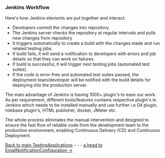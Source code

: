 ### Jenkins Workflow
Here's how Jenkins elements are put together and interact.
- Developers commit the changes into repository
- The Jenkins server checks the repository at regular intervals and pulls new changes from repository
- It triggers automatically to create a build with the changes made and run related testing jobs. 
- If build fails, it will send a notification to developers with errors and job details so that they can work on failures.
- If build is successful, it will trigger next testing jobs (automated test suites).
- If the code is error-free and automated test suites passed, the deployment team/developer will be notified with the build details for deploying into the production server.
      
The main advantage of Jenkins is having 1000+ plugin's to ease our work. As per requirement,  different tools/features contains respective plugin's in Jenkins which needs to be installed manually and use further i.e Git plugin, rolebase plugin's, HTML publisher, docker, JMeter etc. 
     
The whole process eliminates the manual intervention and designed to ensure the fast flow of reliable code from the development team to the production environment, enabling Continuous Delivery (CD) and Continuous Deployment.


[Back to main TestingApplications](../../../TestingApplications.md) - - - [a head to EmailNotificationConfiguration ->](./EmailNotificationConfiguration.md)